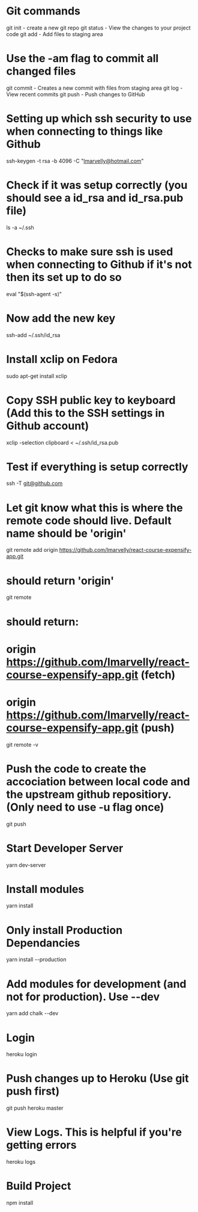 # Git commands

git init - create a new git repo
git status - View the changes to your project code
git add - Add files to staging area
# Use the -am flag to commit all changed files
git commit - Creates a new commit with files from staging area
git log - View recent commits
git push - Push changes to GitHub

# Setting up which ssh security to use when connecting to things like Github 
ssh-keygen -t rsa -b  4096 -C "lmarvelly@hotmail.com"
# Check if it was setup correctly (you should see a id_rsa and id_rsa.pub file) 
ls -a ~/.ssh
# Checks to make sure ssh is used when connecting to Github if it's not then its set up to do so
eval "$(ssh-agent -s)"
# Now add the new key
ssh-add ~/.ssh/id_rsa

# Install xclip on Fedora
sudo apt-get install xclip
# Copy SSH public key to keyboard (Add this to the SSH settings in Github account)
xclip -selection clipboard < ~/.ssh/id_rsa.pub 

# Test if everything is setup correctly
ssh -T git@github.com
# Let git know what this is where the remote code should live. Default name should be 'origin'
git remote add origin https://github.com/lmarvelly/react-course-expensify-app.git
# should return 'origin'
git remote
# should return: 
# 		origin	https://github.com/lmarvelly/react-course-expensify-app.git (fetch)
# 		origin	https://github.com/lmarvelly/react-course-expensify-app.git (push)
git remote -v
# Push the code to create the accociation between local code and the upstream github repositiory. (Only need to use -u flag once)
git push


<!-- YARN COMMANDS -->
# Start Developer Server
yarn dev-server 

# Install modules
yarn install
# Only install Production Dependancies
yarn install --production

# Add modules for development (and not for production). Use --dev
yarn add chalk --dev

<!-- Heroku Commands -->
# Login
heroku login

# Push changes up to Heroku (Use git push first)
git push heroku master

# View Logs. This is helpful if you're getting errors
heroku logs


# Build Project
npm install